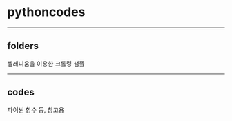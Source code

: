 # pythoncodes
-----------------
folders
---------------------------
셀레니움을 이용한 크롤링 샘플

----------------------------
codes
--------------------------
파이썬 함수 등, 참고용
